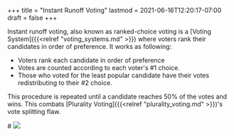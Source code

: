 +++
title = "Instant Runoff Voting"
lastmod = 2021-06-16T12:20:17-07:00
draft = false
+++

Instant runoff voting, also known as ranked-choice voting is a [Voting System]({{<relref "voting_systems.md" >}}) where voters rank their candidates in order of preference. It works as following:

-   Voters rank each candidate in order of preference
-   Votes are counted according to each voter's #1 choice.
-   Those who voted for the least popular candidate have their votes redistributing to their #2 choice.

This procedure is repeated until a candidate reaches 50% of the votes and wins. This combats [Plurality Voting]({{<relref "plurality_voting.md" >}})'s vote splitting flaw.

\#
![](/ox-hugo/screenshot2020-11-04_22-10-01_.png)